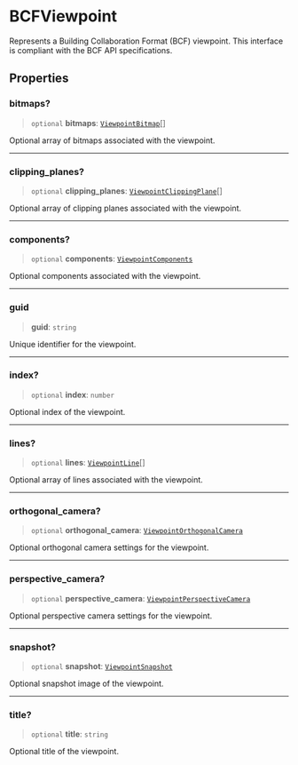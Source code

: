 # BCFViewpoint

Represents a Building Collaboration Format (BCF) viewpoint. This interface is compliant with the BCF API specifications.

## Properties

### bitmaps?

> `optional` **bitmaps**: [`ViewpointBitmap`](ViewpointBitmap.md)[]

Optional array of bitmaps associated with the viewpoint.

***

### clipping\_planes?

> `optional` **clipping\_planes**: [`ViewpointClippingPlane`](ViewpointClippingPlane.md)[]

Optional array of clipping planes associated with the viewpoint.

***

### components?

> `optional` **components**: [`ViewpointComponents`](ViewpointComponents.md)

Optional components associated with the viewpoint.

***

### guid

> **guid**: `string`

Unique identifier for the viewpoint.

***

### index?

> `optional` **index**: `number`

Optional index of the viewpoint.

***

### lines?

> `optional` **lines**: [`ViewpointLine`](ViewpointLine.md)[]

Optional array of lines associated with the viewpoint.

***

### orthogonal\_camera?

> `optional` **orthogonal\_camera**: [`ViewpointOrthogonalCamera`](../type-aliases/ViewpointOrthogonalCamera.md)

Optional orthogonal camera settings for the viewpoint.

***

### perspective\_camera?

> `optional` **perspective\_camera**: [`ViewpointPerspectiveCamera`](../type-aliases/ViewpointPerspectiveCamera.md)

Optional perspective camera settings for the viewpoint.

***

### snapshot?

> `optional` **snapshot**: [`ViewpointSnapshot`](ViewpointSnapshot.md)

Optional snapshot image of the viewpoint.

***

### title?

> `optional` **title**: `string`

Optional title of the viewpoint.
